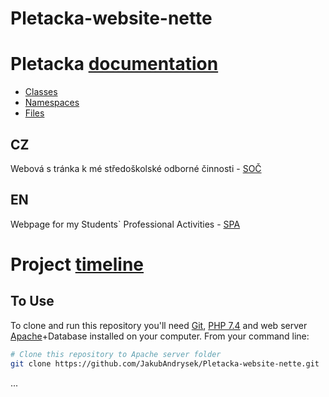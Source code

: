 # Pletacka-website-nette

<h1>Pletacka <a href="https://jakubandrysek.github.io/Pletacka-website-nette">documentation</a></h1>

- [Classes](https://jakubandrysek.github.io/Pletacka-website-nette/annotated.html) 
- [Namespaces](https://jakubandrysek.github.io/Pletacka-website-nette/namespaces.html) 
- [Files](https://jakubandrysek.github.io/Pletacka-website-nette/files.html)

## CZ
Webová s tránka k mé středoškolské odborné činnosti - [SOČ](http://www.soc.cz/)

## EN
Webpage for my Students` Professional Activities - [SPA](http://www.soc.cz/english/)

<h1>Project <a href="https://github.com/JakubAndrysek/Pletacka-website-nette/releases">timeline</a></h1>

## To Use

To clone and run this repository you'll need [Git](https://git-scm.com),  [PHP 7.4](https://www.php.net/downloads.php) and web server [Apache](https://httpd.apache.org/download.cgi)+Database installed on your computer. From your command line:

```bash
# Clone this repository to Apache server folder
git clone https://github.com/JakubAndrysek/Pletacka-website-nette.git
``` 
...
